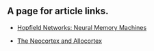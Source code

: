 ## A page for article links.

- [Hopfield Networks: Neural Memory Machines](https://towardsdatascience.com/hopfield-networks-neural-memory-machines-4c94be821073)

- [The Neocortex and Allocortex](https://medium.com/@Neuro-Inquisitive/neocortex-and-allocortex-9eb5c4e2dc43)

